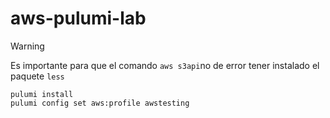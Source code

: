 # aws-pulumi-lab

> [!warning]
> Es importante para que el comando `aws s3api`no de error tener instalado el paquete `less`

```
pulumi install
pulumi config set aws:profile awstesting
```
